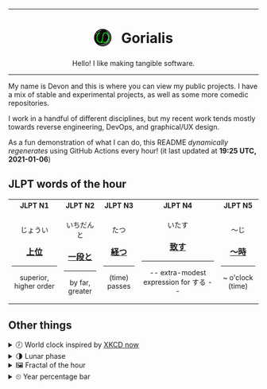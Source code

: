 ***

<h1 align="center">
<sub>
    <img src="readme/resources/avatar.png" height="36">
</sub>
&nbsp;
Gorialis
</h1>
<p align="center">
Hello! I like making tangible software.
</p>

***

My name is Devon and this is where you can view my public projects. I have a mix of stable and experimental projects, as well as some more comedic repositories.

I work in a handful of different disciplines, but my recent work tends mostly towards reverse engineering, DevOps, and graphical/UX design.

As a fun demonstration of what I can do, this README *dynamically regenerates* using GitHub Actions every hour! (it last updated at **19:25 UTC, 2021-01-06**)

<h2>JLPT words of the hour</h2>
<table>
    <tr>
        <th>JLPT N1</th>
        <th>JLPT N2</th>
        <th>JLPT N3</th>
        <th>JLPT N4</th>
        <th>JLPT N5</th>
    </tr>
    <tr>
        <td>
            <p align="center">じょうい</p>
            <h3 align="center"><b><a href="https://jisho.org/search/%E4%B8%8A%E4%BD%8D">上位</a></b></h3>
            <hr>
            <p align="center">superior,<wbr> higher order</p>
        </td>
        <td>
            <p align="center">いちだんと</p>
            <h3 align="center"><b><a href="https://jisho.org/search/%E4%B8%80%E6%AE%B5%E3%81%A8">一段と</a></b></h3>
            <hr>
            <p align="center">by far,<wbr> greater</p>
        </td>
        <td>
            <p align="center">たつ</p>
            <h3 align="center"><b><a href="https://jisho.org/search/%E7%B5%8C%E3%81%A4">経つ</a></b></h3>
            <hr>
            <p align="center">(time) passes</p>
        </td>
        <td>
            <p align="center">いたす</p>
            <h3 align="center"><b><a href="https://jisho.org/search/%E8%87%B4%E3%81%99">致す</a></b></h3>
            <hr>
            <p align="center">-- extra-modest expression for する --</p>
        </td>
        <td>
            <p align="center">～じ</p>
            <h3 align="center"><b><a href="https://jisho.org/search/%EF%BD%9E%E6%99%82">～時</a></b></h3>
            <hr>
            <p align="center">~ o'clock (time)</p>
        </td>
    </tr>
</table>

<h2>Other things</h2>
<details>
<summary>🕖  World clock inspired by <a href="https://xkcd.com/now">XKCD now</a></summary>

> <img src="generated/now.png" width="512">

</details>
<details>
<summary>🌗 Lunar phase</summary>

The moon is approximately 80.37% through its phase (Last Quarter).

</details>
<details>
<summary>&#x1f5bc; Fractal of the hour</summary>

> <img src="generated/fractal.png" width="512">

</details>
<details>
<summary>&#x23f2; Year percentage bar</summary>
<pre><code>2021 [▁▁▁▁▁▁▁▁▁▁▁▁▁▁▁▁▁▁▁▁] 1.59%</code></pre>
</details>
